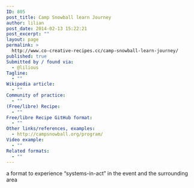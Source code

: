 ```yaml
---
ID: 805
post_title: Camp Snowball learn Journey
author: lilian
post_date: 2014-02-13 15:22:21
post_excerpt: ""
layout: page
permalink: >
  http://www.co-creative-recipes.cc/camp-snowball-learn-journey/
published: true
Submitted by / found via:
  - @lilious
Tagline:
  - ""
Wikipedia article:
  - ""
Community of practice:
  - ""
(Free/libre) Recipe:
  - ""
Free/libre Recipe GitHub format:
  - ""
Other links/references, examples:
  - http://campsnowball.org/program/
Video example:
  - ""
Related formats:
  - ""
---
```

 a format to experience “systems-in-act” in the event and the surrounding area